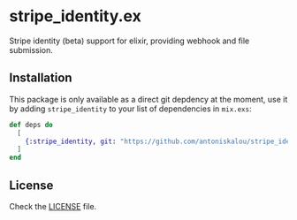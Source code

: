 # stripe_identity.ex

Stripe identity (beta) support for elixir, providing webhook and file submission.

## Installation

This package is only available as a direct git depdency at the moment,
use it by adding `stripe_identity` to your list of dependencies in `mix.exs`:

```elixir
def deps do
  [
    {:stripe_identity, git: "https://github.com/antoniskalou/stripe_identity"}
  ]
end
```

## License

Check the [LICENSE](LICENSE) file.
